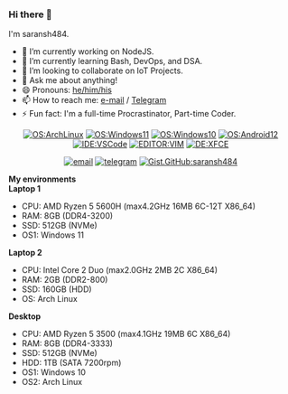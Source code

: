 ### Hi there 👋

<!---
saransh484/saransh484 is a ✨ special ✨ repository because its `README.md` (this file) appears on your GitHub profile.
You can click the Preview link to take a look at your changes.
--->

<!--
Here are some ideas to get you started:

- 🔭 I’m currently working on ...
- 🌱 I’m currently learning ...
- 👯 I’m looking to collaborate on ...
- 🤔 I’m looking for help with ...
- 💬 Ask me about ...
- 📫 How to reach me: ...
- 😄 Pronouns: ...
- ⚡ Fun fact: ...
-->

I'm saransh484.

- 🔭 I’m currently working on NodeJS.
- 🌱 I’m currently learning Bash, DevOps, and DSA.
- 👯 I’m looking to collaborate on IoT Projects.
- 💬 Ask me about anything!
- 😄 Pronouns: [he/him/his](https://pronoun.is/he)
- 📫 How to reach me: [e-mail](mailto:saranshplay@gmail.com) / [Telegram](https://t.me/DeagleOP)
- ⚡ Fun fact: I'm a full-time Procrastinator, Part-time Coder.



<div align="center">
  
  [![OS:ArchLinux](https://img.shields.io/badge/OS-ArchLinux-blue?style=flat-square&logo=arch-linux)](https://archlinux.org)
  [![OS:Windows11](https://img.shields.io/badge/OS-Windows11-blue?style=flat-square&logo=microsoft)](https://www.microsoft.com)
  [![OS:Windows10](https://img.shields.io/badge/OS-Windows10-blue?style=flat-square&logo=windows)](https://www.microsoft.com)
  [![OS:Android12](https://img.shields.io/badge/OS-Android12-green?style=flat-square&logo=android)](https://www.android.com/)
  [![IDE:VSCode](https://img.shields.io/badge/IDE-VSCode-blue?style=flat-square&logo=visualstudiocode)](https://code.visualstudio.com/)
  [![EDITOR:VIM](https://img.shields.io/badge/EDITOR-NVIM-green?style=flat-square&logo=neoVim)](https://www.neovim.io/)
  [![DE:XFCE](https://img.shields.io/badge/DE-XFCE-blue?style=flat-square&logo=XFCE)](https://xfce.org)

  [![email](https://img.shields.io/badge/Email-saranshbhatnagar@yahoo.com-red?style=flat-square&logo=gmail)](mailto:saranshbhatnagar@yahoo.com)
  [![telegram](https://img.shields.io/badge/Telegram-DeagleOP-blue?style=flat-square&logo=telegram)](https://t.me/DeagleOP)
  [![Gist.GitHub:saransh484](https://img.shields.io/badge/Gist-saransh484-red?style=flat-square&logo=GitHub)](https://gist.github.com/saransh484)
</div>

<div>
    <div><strong>My environments</strong></div>
    <div>
      <summary><strong>Laptop 1</strong></summary>
      <ul>
        <li>CPU: AMD Ryzen 5 5600H (max4.2GHz 16MB 6C-12T X86_64)</li>
        <li>RAM: 8GB (DDR4-3200)</li>
        <li>SSD: 512GB (NVMe)</li>
        <li>OS1: Windows 11</li>
      </ul>
    </div>
    <div>
      <summary><strong>Laptop 2</strong></summary>
      <ul>
        <li>CPU: Intel Core 2 Duo (max2.0GHz 2MB 2C X86_64)</li>
        <li>RAM: 2GB (DDR2-800)</li>
        <li>SSD: 160GB (HDD)</li>
        <li>OS: Arch Linux</li>
      </ul>
    </div>
    <div>
      <summary><strong>Desktop</strong></summary>
      <ul>
        <li>CPU: AMD Ryzen 5 3500 (max4.1GHz 19MB 6C X86_64)</li>
        <li>RAM: 8GB (DDR4-3333)</li>
        <li>SSD: 512GB (NVMe)</li>
        <li>HDD: 1TB (SATA 7200rpm)</li>
        <li>OS1: Windows 10</li>
        <li>OS2: Arch Linux</li>
      </ul>
    </div>
</div>

